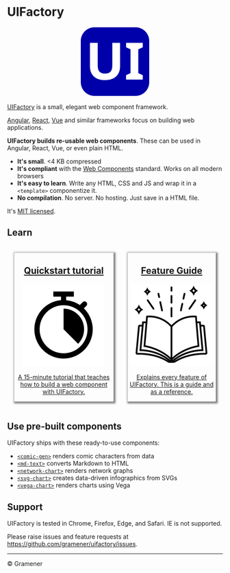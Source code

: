 # UIFactory

<!-- markdownlint-disable no-inline-html -->
<!-- Generate Favicon from image using https://favicon.io/favicon-generator/ -->
<p align="center"><a href="https://uifactory.gramener.com/"><img src="img/uifactory.svg" alt="UIFactory Logo"></a></p>

[UIFactory](https://uifactory.gramener.com/) is a small, elegant web component framework.

[Angular](https://angularjs.org/), [React](https://reactjs.org/), [Vue](https://vuejs.org/) and similar frameworks focus on building web applications.

**UIFactory builds re-usable web components**. These can be used in Angular, React, Vue, or even plain HTML.

- **It's small**. <4 KB compressed
- **It's compliant** with the [Web Components](https://developer.mozilla.org/en-US/docs/Web/Web_Components) standard. Works on all modern browsers
- **It's easy to learn**. Write any HTML, CSS and JS and wrap it in a `<template>` componentize it.
- **No compilation**. No server. No hosting. Just save in a HTML file.

It's [MIT licensed](https://github.com/gramener/uifactory/tree/master/LICENSE).

## Learn

<div style="display:flex;text-align:center">
  <a href="quickstart/README.md" style="margin:1rem;max-width:15rem;border:1px solid #ccc;box-shadow:2px 2px 4px 2px rgba(0,0,0,0.5)">
    <h2>Quickstart tutorial</h2>
    <p><img src="img/quickstart.svg"></p>
    <p>A 15-minute tutorial that teaches how to build a web component with UIFactory.</p>
  </a>
  <a href="guide.md" style="margin:1rem;max-width:15rem;border:1px solid #ccc;box-shadow:2px 2px 4px 2px rgba(0,0,0,0.5)">
    <h2>Feature Guide</h2>
    <p><img src="img/guide.svg"></p>
    <p>Explains every feature of UIFactory. This is a guide and as a reference.</p>
  </a>
</div>

## Use pre-built components

UIFactory ships with these ready-to-use components:

- [`<comic-gen>`](comic-gen.md) renders comic characters from data
- [`<md-text>`](md-text.md) converts Markdown to HTML
- [`<network-chart>`](network-chart.md) renders network graphs
- [`<svg-chart>`](svg-chart.md) creates data-driven infographics from SVGs
- [`<vega-chart>`](vega-chart.md) renders charts using Vega

## Support

UIFactory is tested in Chrome, Firefox, Edge, and Safari. IE is not supported.

Please raise issues and feature requests at <https://github.com/gramener/uifactory/issues>.

-------

© Gramener
